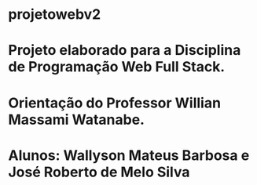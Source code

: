# projetowebv2
# Projeto elaborado para a Disciplina de Programação Web Full Stack.
# Orientação do Professor Willian Massami Watanabe.
# Alunos: Wallyson Mateus Barbosa e José Roberto de Melo Silva
